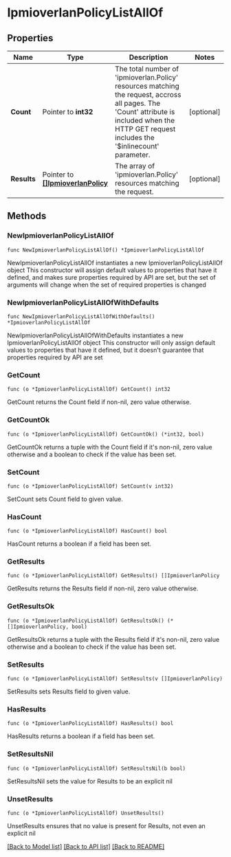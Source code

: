 # IpmioverlanPolicyListAllOf

## Properties

Name | Type | Description | Notes
------------ | ------------- | ------------- | -------------
**Count** | Pointer to **int32** | The total number of &#39;ipmioverlan.Policy&#39; resources matching the request, accross all pages. The &#39;Count&#39; attribute is included when the HTTP GET request includes the &#39;$inlinecount&#39; parameter. | [optional] 
**Results** | Pointer to [**[]IpmioverlanPolicy**](IpmioverlanPolicy.md) | The array of &#39;ipmioverlan.Policy&#39; resources matching the request. | [optional] 

## Methods

### NewIpmioverlanPolicyListAllOf

`func NewIpmioverlanPolicyListAllOf() *IpmioverlanPolicyListAllOf`

NewIpmioverlanPolicyListAllOf instantiates a new IpmioverlanPolicyListAllOf object
This constructor will assign default values to properties that have it defined,
and makes sure properties required by API are set, but the set of arguments
will change when the set of required properties is changed

### NewIpmioverlanPolicyListAllOfWithDefaults

`func NewIpmioverlanPolicyListAllOfWithDefaults() *IpmioverlanPolicyListAllOf`

NewIpmioverlanPolicyListAllOfWithDefaults instantiates a new IpmioverlanPolicyListAllOf object
This constructor will only assign default values to properties that have it defined,
but it doesn't guarantee that properties required by API are set

### GetCount

`func (o *IpmioverlanPolicyListAllOf) GetCount() int32`

GetCount returns the Count field if non-nil, zero value otherwise.

### GetCountOk

`func (o *IpmioverlanPolicyListAllOf) GetCountOk() (*int32, bool)`

GetCountOk returns a tuple with the Count field if it's non-nil, zero value otherwise
and a boolean to check if the value has been set.

### SetCount

`func (o *IpmioverlanPolicyListAllOf) SetCount(v int32)`

SetCount sets Count field to given value.

### HasCount

`func (o *IpmioverlanPolicyListAllOf) HasCount() bool`

HasCount returns a boolean if a field has been set.

### GetResults

`func (o *IpmioverlanPolicyListAllOf) GetResults() []IpmioverlanPolicy`

GetResults returns the Results field if non-nil, zero value otherwise.

### GetResultsOk

`func (o *IpmioverlanPolicyListAllOf) GetResultsOk() (*[]IpmioverlanPolicy, bool)`

GetResultsOk returns a tuple with the Results field if it's non-nil, zero value otherwise
and a boolean to check if the value has been set.

### SetResults

`func (o *IpmioverlanPolicyListAllOf) SetResults(v []IpmioverlanPolicy)`

SetResults sets Results field to given value.

### HasResults

`func (o *IpmioverlanPolicyListAllOf) HasResults() bool`

HasResults returns a boolean if a field has been set.

### SetResultsNil

`func (o *IpmioverlanPolicyListAllOf) SetResultsNil(b bool)`

 SetResultsNil sets the value for Results to be an explicit nil

### UnsetResults
`func (o *IpmioverlanPolicyListAllOf) UnsetResults()`

UnsetResults ensures that no value is present for Results, not even an explicit nil

[[Back to Model list]](../README.md#documentation-for-models) [[Back to API list]](../README.md#documentation-for-api-endpoints) [[Back to README]](../README.md)


